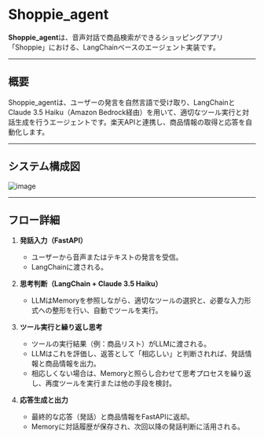 # Shoppie\_agent

**Shoppie\_agent**は、音声対話で商品検索ができるショッピングアプリ「Shoppie」における、LangChainベースのエージェント実装です。

---

## 概要

Shoppie\_agentは、ユーザーの発言を自然言語で受け取り、LangChainとClaude 3.5 Haiku（Amazon Bedrock経由）を用いて、適切なツール実行と対話生成を行うエージェントです。楽天APIと連携し、商品情報の取得と応答を自動化します。

---

## システム構成図

![image](https://github.com/user-attachments/assets/5c0a99e9-f398-4b90-a4ea-ef56700a1ef0)

---

## フロー詳細

1. **発話入力（FastAPI）**

   * ユーザーから音声またはテキストの発言を受信。
   * LangChainに渡される。

2. **思考判断（LangChain + Claude 3.5 Haiku）**

   * LLMはMemoryを参照しながら、適切なツールの選択と、必要な入力形式への整形を行い、自動でツールを実行。

3. **ツール実行と繰り返し思考**

   * ツールの実行結果（例：商品リスト）がLLMに渡される。
   * LLMはこれを評価し、返答として「相応しい」と判断されれば、発話情報と商品情報を出力。
   * 相応しくない場合は、Memoryと照らし合わせて思考プロセスを繰り返し、再度ツールを実行または他の手段を検討。

4. **応答生成と出力**

   * 最終的な応答（発話）と商品情報をFastAPIに返却。
   * Memoryに対話履歴が保存され、次回以降の発話判断に活用される。
